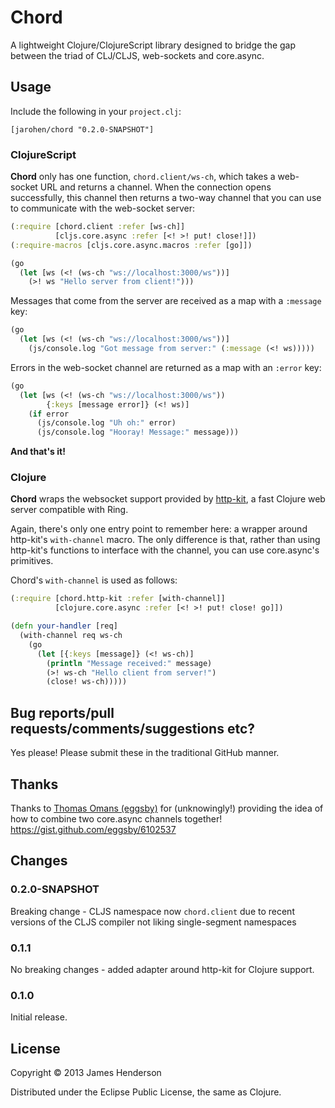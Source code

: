 # Chord

A lightweight Clojure/ClojureScript library designed to bridge the gap
between the triad of CLJ/CLJS, web-sockets and core.async.

## Usage

Include the following in your `project.clj`:

    [jarohen/chord "0.2.0-SNAPSHOT"]

### ClojureScript

**Chord** only has one function, `chord.client/ws-ch`, which takes a
web-socket URL and returns a channel. When the connection opens
successfully, this channel then returns a two-way channel that you can
use to communicate with the web-socket server:

```clojure
(:require [chord.client :refer [ws-ch]]
          [cljs.core.async :refer [<! >! put! close!]])
(:require-macros [cljs.core.async.macros :refer [go]])

(go
  (let [ws (<! (ws-ch "ws://localhost:3000/ws"))]
    (>! ws "Hello server from client!")))
```
		
Messages that come from the server are received as a map with a
`:message` key:

```clojure
(go
  (let [ws (<! (ws-ch "ws://localhost:3000/ws"))]
    (js/console.log "Got message from server:" (:message (<! ws)))))
```
		
Errors in the web-socket channel are returned as a map with an
`:error` key:

```clojure
(go
  (let [ws (<! (ws-ch "ws://localhost:3000/ws"))
        {:keys [message error]} (<! ws)]
    (if error
      (js/console.log "Uh oh:" error)
	  (js/console.log "Hooray! Message:" message)))
```
		  
**And that's it!**

### Clojure

**Chord** wraps the websocket support provided by [http-kit][1], a
fast Clojure web server compatible with Ring. 

[1]: http://http-kit.org/index.html

Again, there's only one entry point to remember here: a wrapper around
http-kit's `with-channel` macro. The only difference is that, rather
than using http-kit's functions to interface with the channel, you can
use core.async's primitives.

Chord's `with-channel` is used as follows:

```clojure
(:require [chord.http-kit :refer [with-channel]]
          [clojure.core.async :refer [<! >! put! close! go]])

(defn your-handler [req]
  (with-channel req ws-ch
    (go
      (let [{:keys [message]} (<! ws-ch)]
        (println "Message received:" message)
        (>! ws-ch "Hello client from server!")
        (close! ws-ch)))))
```

## Bug reports/pull requests/comments/suggestions etc?

Yes please! Please submit these in the traditional GitHub manner.

## Thanks

Thanks to [Thomas Omans (eggsby)](https://github.com/eggsby) for
(unknowingly!) providing the idea of how to combine two core.async
channels together! https://gist.github.com/eggsby/6102537

## Changes

### 0.2.0-SNAPSHOT

Breaking change - CLJS namespace now `chord.client` due to recent
versions of the CLJS compiler not liking single-segment namespaces

### 0.1.1

No breaking changes - added adapter around http-kit for Clojure
support. 

### 0.1.0

Initial release.

## License

Copyright © 2013 James Henderson

Distributed under the Eclipse Public License, the same as Clojure.

